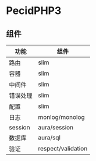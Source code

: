 # PecidPHP3

## 组件

|  功能   |   组件   |
|---------|---------|
| 路由    |  slim   |
| 容器    |  slim   |
| 中间件   |  slim   |
| 错误处理 |  slim   |
| 配置    |  slim   |
| 日志    |  monlog/monolog   |
| session | aura/session   |
| 数据库  |  aura/sql  |
| 验证    |  respect/validation |